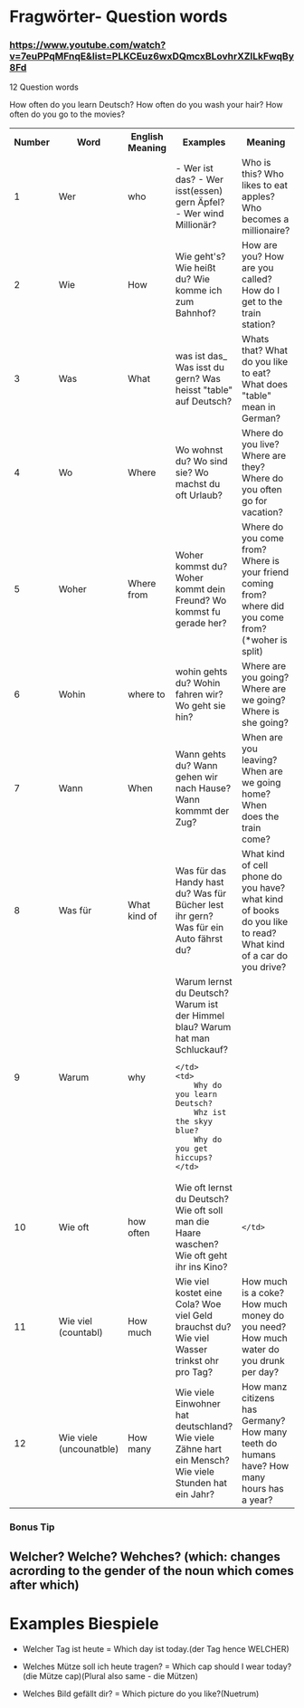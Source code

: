  # Fragwörter- Question words

### https://www.youtube.com/watch?v=7euPPqMFnqE&list=PLKCEuz6wxDQmcxBLovhrXZlLkFwqBy8Fd

12 Question words

<table>
<tr>
    <th>
        Number  
    </th>
    <th>
        Word  
    </th>
    <th>
        English Meaning
    </th>
    <th>
        Examples
    </th>
    <th>
       Meaning
    </th>
</tr>
<tr>
    <td>
        1  
    </td>
    <td>
        Wer  
    </td>
    <td>
        who
    </td>
    <td>
       - Wer ist das? 
       - Wer isst(essen) gern Äpfel?
       - Wer wind Millionär?
    </td>
    <td>
       Who is this? 
       Who likes to eat apples? Who becomes a millionaire?
    </td>
</tr>
<tr>
    <td>
        2  
    </td>
    <td>
        Wie  
    </td>
    <td>
        How
    </td>
    <td>
        Wie geht's?
        Wie heißt du?
        Wie komme ich zum Bahnhof?
    </td>
    <td>
        How are you?
        How are you called?
        How do I get to the train station?
    </td>
</tr>
<tr>
    <td>
        3  
    </td>
    <td>
        Was  
    </td>
    <td>
        What
    </td>
    <td>
    was ist das_
    Was isst du gern?
    Was heisst "table" auf Deutsch?        
    </td>
    <td>
    Whats that?
    What do you like to eat?
    What does "table" mean in German?
    </td>
    
</tr>
<tr>
    <td>
        4  
    </td>
    <td>
        Wo  
    </td>
    <td>
        Where
    </td>
    <td>
    Wo wohnst du?
    Wo sind sie?
    Wo machst du oft Urlaub?
    </td>
    <td>
    Where do you live?
    Where are they?
    Where do you often go for vacation?
    </td>
</tr>
<tr>
    <td>
        5  
    </td>
    <td>
        Woher  
    </td>
    <td>
        Where from
    </td>
    <td>
        Woher kommst du?
        Woher kommt dein Freund?
        Wo kommst fu gerade her?
    </td>
    <td>
    Where do you come from?
    Where is your friend coming from?
    where did you come from?  (*woher is split)      
    </td>
</tr>

<tr>
    <td>
        6  
    </td>
    <td>
        Wohin  
    </td>
    <td>
        where to
    </td>
    <td>
        wohin gehts du?
        Wohin fahren wir?
        Wo geht sie hin?
    </td>
    <td>
        Where are you going?
        Where are we going?
        Where is she going?
    </td>
</tr>
<tr>
    <td>
        7  
    </td>
    <td>Wann  
    </td>
    <td>
        When
    </td>
    <td>
        Wann gehts du?
        Wann gehen wir nach Hause?
        Wann kommmt der Zug?
    </td>
    <td>
        When are you leaving?
        When are we going home?
        When does the train come?
    </td>
</tr>

<tr>
    <td>
        8  
    </td>
    <td>
        Was für  
    </td>
    <td>
        What kind of
    </td>
    <td>
        Was für das Handy hast du?
        Was für Bücher lest ihr gern?
        Was für ein Auto fährst du?
    </td>
    <td>
    What kind of cell phone do you have?
    what kind of books do you like to read?
    What kind of a car do you drive?  
    </td>
</tr>
<tr>
    <td>
        9  
    </td>
    <td>
        Warum  
    </td>
    <td>
        why
    </td>
    <td>
        Warum lernst du Deutsch?
        Warum ist der Himmel blau?
        Warum hat man Schluckauf?

    </td>
    <td>
        Why do you learn Deutsch?
        Whz ist the skyy blue?
        Why do you get hiccups?
    </td>
</tr>

<tr>
    <td>
        10  
    </td>
    <td>
        Wie oft  
    </td>
    <td>
        how often
    </td>
    <td>
       Wie oft lernst du Deutsch?
       Wie oft soll man die Haare waschen?
       Wie oft geht ihr ins Kino? 
    </td>
    How often do you learn Deutsch?
    How often do you wash your hair?
    How often do you go to the movies?
    <td>
        
    </td>
</tr>
<tr>
    <td>
        11 
    </td>
    <td>
        Wie viel (countabl) 
    </td>
    <td>
        How much
    </td>
    <td>
        Wie viel kostet eine Cola?
        Woe viel Geld brauchst du?
        Wie viel Wasser trinkst ohr pro Tag? 
    </td>
    <td>
        How much is a coke?
        How much money do you need?
        How much water do you drunk per day?
    </td>
</tr>
<tr>
    <td>
        12  
    </td>
    <td>
        Wie  viele (uncounatble) 
    </td>
    <td>
        How many
    </td>
    <td>
        Wie viele Einwohner hat deutschland?
        Wie viele Zähne hart ein Mensch?
        Wie viele Stunden hat ein Jahr?
    </td>
    <td>
        How manz citizens has Germany?
        How many teeth do humans have?
        How many hours has a year?
    </td>
</tr>
</table>


### Bonus Tip

## Welcher? Welche? Wehches? (which: changes acrording to the gender of the noun which comes after which)

# Examples Biespiele

- Welcher Tag ist heute
  = Which day ist today.(der Tag hence WELCHER)

- Welches Mütze soll ich heute tragen?
  = Which cap should I wear today? (die Mütze cap)(Plural also same - die Mützen)

- Welches Bild gefällt dir?
  = Which picture do you like?(Nuetrum)
